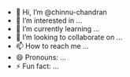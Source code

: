 - 👋 Hi, I’m @chinnu-chandran
- 👀 I’m interested in ...
- 🌱 I’m currently learning ...
- 💞️ I’m looking to collaborate on ...
- 📫 How to reach me ...
- 😄 Pronouns: ...
- ⚡ Fun fact: ...

<!---
chinnu-chandran/chinnu-chandran is a ✨ special ✨ repository because its `README.md` (this file) appears on your GitHub profile.
You can click the Preview link to take a look at your changes.
--->
